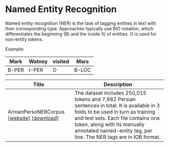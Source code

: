 # Named Entity Recognition

Named entity recognition (NER) is the task of tagging entities in text with their corresponding type.
Approaches typically use BIO notation, which differentiates the beginning (B) and the inside (I) of entities.
O is used for non-entity tokens.

Example:

| Mark | Watney | visited | Mars |
| --- | ---| --- | --- |
| B-PER | I-PER | O | B-LOC |


| Title | Description |
| ----- | ----------- |
| ArmanPersoNERCorpus [[website]](https://github.com/HaniehP/PersianNER) [[download]](https://github.com/HaniehP/PersianNER/blob/master/ArmanPersoNERCorpus.zip) | The dataset includes 250,015 tokens and 7,682 Persian sentences in total. It is available in 3 folds to be used in turn as training and test sets. Each file contains one token, along with its manually annotated named-entity tag, per line. The NER tags are in IOB format. |
